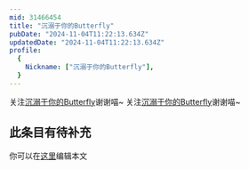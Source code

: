 ```yaml
---
mid: 31466454
title: "沉溺于你的Butterfly"
pubDate: "2024-11-04T11:22:13.634Z"
updatedDate: "2024-11-04T11:22:13.634Z"
profile:
  {
    Nickname: ["沉溺于你的Butterfly"],
  }
---
```


关注[沉溺于你的Butterfly](https://space.bilibili.com/31466454)谢谢喵~ 关注[沉溺于你的Butterfly](https://space.bilibili.com/31466454)谢谢喵~

## 此条目有待补充
你可以在[这里](https://github.com/Yuhanawa/VTuber.ICU-Content/edit/master/v/沉溺于你的Butterfly/index.md)编辑本文
